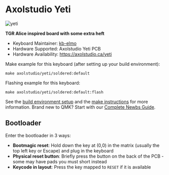 # Axolstudio Yeti

![yeti](https://i.imgur.com/eoRH6W1l.png)

**TGR Alice inspired board with some extra heft**

* Keyboard Maintainer: [kb-elmo](https://github.com/kb-elmo)
* Hardware Supported: Axolstudio Yeti PCB
* Hardware Availability: https://axolstudio.ca/yeti

Make example for this keyboard (after setting up your build environment):

    make axolstudio/yeti/soldered:default

Flashing example for this keyboard:

    make axolstudio/yeti/soldered:default:flash

See the [build environment setup](https://docs.qmk.fm/#/getting_started_build_tools) and the [make instructions](https://docs.qmk.fm/#/getting_started_make_guide) for more information. Brand new to QMK? Start with our [Complete Newbs Guide](https://docs.qmk.fm/#/newbs).

## Bootloader

Enter the bootloader in 3 ways:

* **Bootmagic reset**: Hold down the key at (0,0) in the matrix (usually the top left key or Escape) and plug in the keyboard
* **Physical reset button**: Briefly press the button on the back of the PCB - some may have pads you must short instead
* **Keycode in layout**: Press the key mapped to `RESET` if it is available
